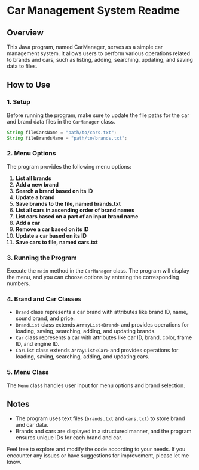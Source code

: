 # Car Management System Readme

## Overview
This Java program, named CarManager, serves as a simple car management system. It allows users to perform various operations related to brands and cars, such as listing, adding, searching, updating, and saving data to files.

## How to Use

### 1. Setup
Before running the program, make sure to update the file paths for the car and brand data files in the `CarManager` class.

```java
String fileCarsName = "path/to/cars.txt";
String fileBrandsName = "path/to/brands.txt";
```

### 2. Menu Options
The program provides the following menu options:

1. **List all brands**
2. **Add a new brand**
3. **Search a brand based on its ID**
4. **Update a brand**
5. **Save brands to the file, named brands.txt**
6. **List all cars in ascending order of brand names**
7. **List cars based on a part of an input brand name**
8. **Add a car**
9. **Remove a car based on its ID**
10. **Update a car based on its ID**
11. **Save cars to file, named cars.txt**

### 3. Running the Program
Execute the `main` method in the `CarManager` class. The program will display the menu, and you can choose options by entering the corresponding numbers.

### 4. Brand and Car Classes
- `Brand` class represents a car brand with attributes like brand ID, name, sound brand, and price.
- `BrandList` class extends `ArrayList<Brand>` and provides operations for loading, saving, searching, adding, and updating brands.
- `Car` class represents a car with attributes like car ID, brand, color, frame ID, and engine ID.
- `CarList` class extends `ArrayList<Car>` and provides operations for loading, saving, searching, adding, and updating cars.

### 5. Menu Class
The `Menu` class handles user input for menu options and brand selection.

## Notes
- The program uses text files (`brands.txt` and `cars.txt`) to store brand and car data.
- Brands and cars are displayed in a structured manner, and the program ensures unique IDs for each brand and car.

Feel free to explore and modify the code according to your needs. If you encounter any issues or have suggestions for improvement, please let me know.
